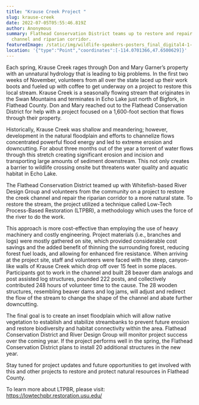 ```yaml
---
title: "Krause Creek Project "
slug: krause-creek
date: 2022-07-05T05:55:46.819Z
author: Anonymous
summary: Flathead Conservation District teams up to restore and repair a creek
  channel and riparian corridor.
featuredImage: /static/img/wildlife-speakers-posters_final_digital4-1-.jpg
location: '{"type":"Point","coordinates":[-114.0701366,47.6500629]}'
---
```

Each spring, Krause Creek rages through Don and Mary Garner’s property with an unnatural hydrology that is leading to big problems. In the first two weeks of November, volunteers from all over the state laced up their work boots and fueled up with coffee to get underway on a project to restore this local stream. Krause Creek is a seasonally flowing stream that originates in the Swan Mountains and terminates in Echo Lake just north of Bigfork, in Flathead County. Don and Mary reached out to the Flathead Conservation District for help with a project focused on a 1,600-foot section that flows through their property. 

Historically, Krause Creek was shallow and meandering; however, development in the natural floodplain and efforts to channelize flows concentrated powerful flood energy and led to extreme erosion and downcutting. For about three months out of the year a torrent of water flows through this stretch creating significant erosion and incision and transporting large amounts of sediment downstream. This not only creates a barrier to wildlife crossing onsite but threatens water quality and aquatic habitat in Echo Lake.

The Flathead Conservation District teamed up with Whitefish-based River Design Group and volunteers from the community on a project to restore the creek channel and repair the riparian corridor to a more natural state. To restore the stream, the project utilized a technique called Low-Tech Process-Based Restoration (LTPBR), a methodology which uses the force of the river to do the work. 

This approach is more cost-effective than employing the use of heavy machinery and costly engineering. Project materials (i.e., branches and logs) were mostly gathered on site, which provided considerable cost savings and the added benefit of thinning the surrounding forest, reducing forest fuel loads, and allowing for enhanced fire resistance. When arriving at the project site, staff and volunteers were faced with the steep, canyon-like walls of Krause Creek which drop off over 15 feet in some places. Participants got to work in the channel and built 28 beaver dam analogs and post assisted log structures, pounded 222 posts, and collectively contributed 248 hours of volunteer time to the cause. The 28 wooden structures, resembling beaver dams and log jams, will adjust and redirect the flow of the stream to change the shape of the channel and abate further downcutting. 

The final goal is to create an inset floodplain which will allow native vegetation to establish and stabilize streambanks to prevent future erosion and restore biodiversity and habitat connectivity within the area. Flathead Conservation District and River Design Group will monitor project success over the coming year. If the project performs well in the spring, the Flathead Conservation District plans to install 20 additional structures in the new year.

Stay tuned for project updates and future opportunities to get involved with this and other projects to restore and protect natural resources in Flathead County.

To learn more about LTPBR, please visit: https://lowtechpbr.restoration.usu.edu/